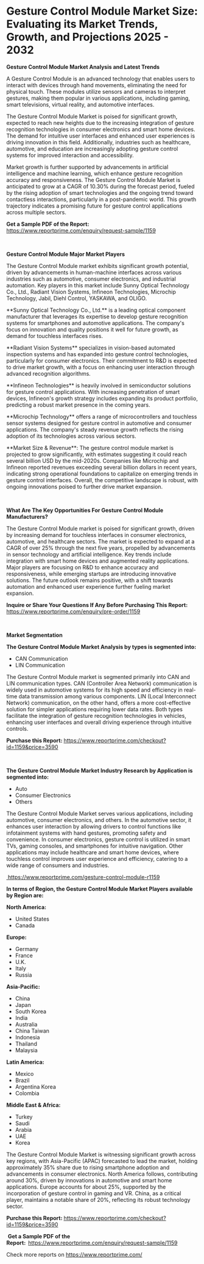 <p><h1>Gesture Control Module Market Size: Evaluating its Market Trends, Growth, and Projections 2025 - 2032</h1></p><p><strong>Gesture Control Module Market Analysis and Latest Trends</strong></p>
<p><p>A Gesture Control Module is an advanced technology that enables users to interact with devices through hand movements, eliminating the need for physical touch. These modules utilize sensors and cameras to interpret gestures, making them popular in various applications, including gaming, smart televisions, virtual reality, and automotive interfaces. </p><p>The Gesture Control Module Market is poised for significant growth, expected to reach new heights due to the increasing integration of gesture recognition technologies in consumer electronics and smart home devices. The demand for intuitive user interfaces and enhanced user experiences is driving innovation in this field. Additionally, industries such as healthcare, automotive, and education are increasingly adopting gesture control systems for improved interaction and accessibility.</p><p>Market growth is further supported by advancements in artificial intelligence and machine learning, which enhance gesture recognition accuracy and responsiveness. The Gesture Control Module Market is anticipated to grow at a CAGR of 10.30% during the forecast period, fueled by the rising adoption of smart technologies and the ongoing trend toward contactless interactions, particularly in a post-pandemic world. This growth trajectory indicates a promising future for gesture control applications across multiple sectors.</p></p>
<p><strong>Get a Sample PDF of the Report:&nbsp;</strong> <a href="https://www.reportprime.com/enquiry/request-sample/1159?utm_campaign=3370&utm_medium=2&utm_source=Github&utm_content=ia&utm_term=18032025&utm_id=gesture-control-module">https://www.reportprime.com/enquiry/request-sample/1159</a></p>
<p>&nbsp;</p>
<p><strong>Gesture Control Module Major Market Players</strong></p>
<p><p>The Gesture Control Module market exhibits significant growth potential, driven by advancements in human-machine interfaces across various industries such as automotive, consumer electronics, and industrial automation. Key players in this market include Sunny Optical Technology Co., Ltd., Radiant Vision Systems, Infineon Technologies, Microchip Technology, Jabil, Diehl Control, YASKAWA, and OLIGO.</p><p>**Sunny Optical Technology Co., Ltd.** is a leading optical component manufacturer that leverages its expertise to develop gesture recognition systems for smartphones and automotive applications. The company's focus on innovation and quality positions it well for future growth, as demand for touchless interfaces rises.</p><p>**Radiant Vision Systems** specializes in vision-based automated inspection systems and has expanded into gesture control technologies, particularly for consumer electronics. Their commitment to R&D is expected to drive market growth, with a focus on enhancing user interaction through advanced recognition algorithms.</p><p>**Infineon Technologies** is heavily involved in semiconductor solutions for gesture control applications. With increasing penetration of smart devices, Infineon's growth strategy includes expanding its product portfolio, predicting a robust market presence in the coming years.</p><p>**Microchip Technology** offers a range of microcontrollers and touchless sensor systems designed for gesture control in automotive and consumer applications. The company's steady revenue growth reflects the rising adoption of its technologies across various sectors.</p><p>**Market Size & Revenue**: The gesture control module market is projected to grow significantly, with estimates suggesting it could reach several billion USD by the mid-2020s. Companies like Microchip and Infineon reported revenues exceeding several billion dollars in recent years, indicating strong operational foundations to capitalize on emerging trends in gesture control interfaces. Overall, the competitive landscape is robust, with ongoing innovations poised to further drive market expansion.</p></p>
<p>&nbsp;</p>
<p><strong>What Are The Key Opportunities For Gesture Control Module Manufacturers?</strong></p>
<p><p>The Gesture Control Module market is poised for significant growth, driven by increasing demand for touchless interfaces in consumer electronics, automotive, and healthcare sectors. The market is expected to expand at a CAGR of over 25% through the next five years, propelled by advancements in sensor technology and artificial intelligence. Key trends include integration with smart home devices and augmented reality applications. Major players are focusing on R&D to enhance accuracy and responsiveness, while emerging startups are introducing innovative solutions. The future outlook remains positive, with a shift towards automation and enhanced user experience further fueling market expansion.</p></p>
<p><strong>Inquire or Share Your Questions If Any Before Purchasing This Report:</strong> <a href="https://www.reportprime.com/enquiry/pre-order/1159?utm_campaign=3370&utm_medium=2&utm_source=Github&utm_content=ia&utm_term=18032025&utm_id=gesture-control-module">https://www.reportprime.com/enquiry/pre-order/1159</a></p>
<p>&nbsp;</p>
<p><strong>Market Segmentation</strong></p>
<p><strong>The Gesture Control Module Market Analysis by types is segmented into:</strong></p>
<p><ul><li>CAN Communication</li><li>LIN Communication</li></ul></p>
<p><p>The Gesture Control Module market is segmented primarily into CAN and LIN communication types. CAN (Controller Area Network) communication is widely used in automotive systems for its high speed and efficiency in real-time data transmission among various components. LIN (Local Interconnect Network) communication, on the other hand, offers a more cost-effective solution for simpler applications requiring lower data rates. Both types facilitate the integration of gesture recognition technologies in vehicles, enhancing user interfaces and overall driving experience through intuitive controls.</p></p>
<p><strong>Purchase this Report:&nbsp;</strong><a href="https://www.reportprime.com/checkout?id=1159&price=3590&utm_campaign=3370&utm_medium=2&utm_source=Github&utm_content=ia&utm_term=18032025&utm_id=gesture-control-module">https://www.reportprime.com/checkout?id=1159&price=3590</a></p>
<p>&nbsp;</p>
<p><strong>The Gesture Control Module Market Industry Research by Application is segmented into:</strong></p>
<p><ul><li>Auto</li><li>Consumer Electronics</li><li>Others</li></ul></p>
<p><p>The Gesture Control Module Market serves various applications, including automotive, consumer electronics, and others. In the automotive sector, it enhances user interaction by allowing drivers to control functions like infotainment systems with hand gestures, promoting safety and convenience. In consumer electronics, gesture control is utilized in smart TVs, gaming consoles, and smartphones for intuitive navigation. Other applications may include healthcare and smart home devices, where touchless control improves user experience and efficiency, catering to a wide range of consumers and industries.</p></p>
<p><a href="https://www.reportprime.com/gesture-control-module-r1159?utm_campaign=3370&utm_medium=2&utm_source=Github&utm_content=ia&utm_term=18032025&utm_id=gesture-control-module">&nbsp;https://www.reportprime.com/gesture-control-module-r1159</a></p>
<p><strong>In terms of Region, the Gesture Control Module Market Players available by Region are:</strong></p>
<p>
    <p> <strong> North America: </strong>
        <ul>
            <li>United States</li>
            <li>Canada</li>
        </ul>
        </p> 
    <p> <strong> Europe: </strong>
        <ul>
            <li>Germany</li>
            <li>France</li>
            <li>U.K.</li>
            <li>Italy</li>
            <li>Russia</li>
        </ul>
        </p> 
    <p> <strong> Asia-Pacific: </strong>
        <ul>
            <li>China</li>
            <li>Japan</li>
            <li>South Korea</li>
            <li>India</li>
            <li>Australia</li>
            <li>China Taiwan</li>
            <li>Indonesia</li>
            <li>Thailand</li>
            <li>Malaysia</li>
        </ul>
        </p> 
    <p> <strong> Latin America: </strong>
        <ul>
            <li>Mexico</li>
            <li>Brazil</li>
            <li>Argentina Korea</li>
            <li>Colombia</li>
        </ul>
        </p> 
    <p> <strong> Middle East & Africa: </strong>
        <ul>
            <li>Turkey</li>
            <li>Saudi</li>
            <li>Arabia</li>
            <li>UAE</li>
            <li>Korea</li>
        </ul>
    </p>
    </p>
<p><p>The Gesture Control Module Market is witnessing significant growth across key regions, with Asia-Pacific (APAC) forecasted to lead the market, holding approximately 35% share due to rising smartphone adoption and advancements in consumer electronics. North America follows, contributing around 30%, driven by innovations in automotive and smart home applications. Europe accounts for about 25%, supported by the incorporation of gesture control in gaming and VR. China, as a critical player, maintains a notable share of 20%, reflecting its robust technology sector.</p></p>
<p><strong>Purchase this Report: </strong><a href="https://www.reportprime.com/checkout?id=1159&price=3590&utm_campaign=3370&utm_medium=2&utm_source=Github&utm_content=ia&utm_term=18032025&utm_id=gesture-control-module">https://www.reportprime.com/checkout?id=1159&price=3590</a></p>
<p>&nbsp;<strong>Get a Sample PDF of the Report:&nbsp;&nbsp;</strong><a href="https://www.reportprime.com/enquiry/request-sample/1159?utm_campaign=3370&utm_medium=2&utm_source=Github&utm_content=ia&utm_term=18032025&utm_id=gesture-control-module">https://www.reportprime.com/enquiry/request-sample/1159</a></p>
<p><strong></strong></p>
<p>Check more reports on <a href="https://www.reportprime.com/?utm_campaign=3370&utm_medium=2&utm_source=Github&utm_content=ia&utm_term=18032025&utm_id=gesture-control-module">https://www.reportprime.com/</a></p>